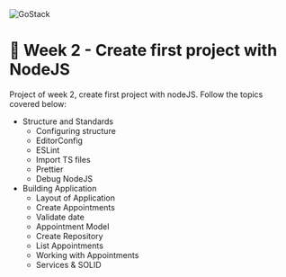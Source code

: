 <img alt="GoStack" src="https://storage.googleapis.com/golden-wind/bootcamp-gostack/header-desafios.png" />

# 🚀️ Week 2 - Create first project with NodeJS

Project of week 2, create first project with nodeJS. Follow the topics covered below:

- Structure and Standards
  - Configuring structure
  - EditorConfig
  - ESLint
  - Import TS files
  - Prettier
  - Debug NodeJS
- Building Application
  - Layout of Application
  - Create Appointments
  - Validate date
  - Appointment Model
  - Create Repository
  - List Appointments
  - Working with Appointments
  - Services & SOLID
